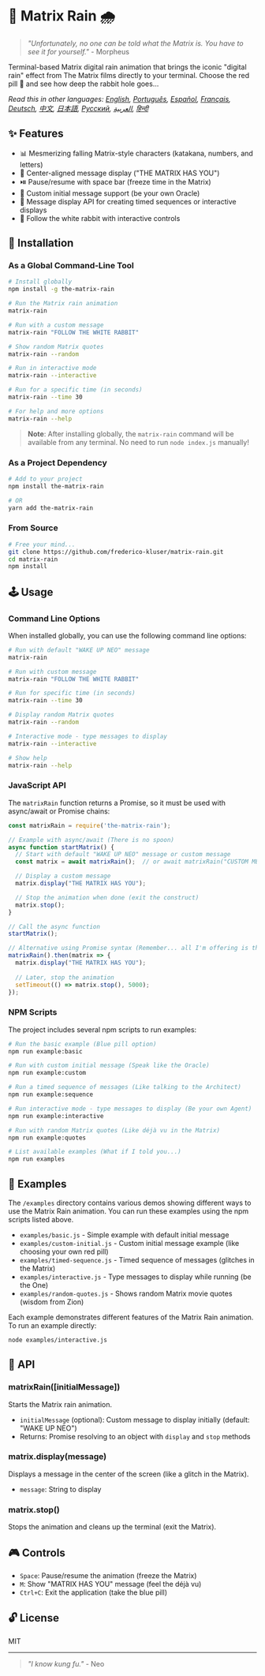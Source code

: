 # 🧠 Matrix Rain 🌧️

> *"Unfortunately, no one can be told what the Matrix is. You have to see it for yourself."* - Morpheus

Terminal-based Matrix digital rain animation that brings the iconic "digital rain" effect from The Matrix films directly to your terminal. Choose the red pill 💊 and see how deep the rabbit hole goes...

*Read this in other languages: [English](docs/README.en.md), [Português](docs/README.pt-br.md), [Español](docs/README.es.md), [Français](docs/README.fr.md), [Deutsch](docs/README.de.md), [中文](docs/README.zh.md), [日本語](docs/README.ja.md), [Русский](docs/README.ru.md), [العربية](docs/README.ar.md), [हिन्दी](docs/README.hi.md)*

## ✨ Features

- 📊 Mesmerizing falling Matrix-style characters (katakana, numbers, and letters)
- 💬 Center-aligned message display ("THE MATRIX HAS YOU")
- ⏯️ Pause/resume with space bar (freeze time in the Matrix)
- 📝 Custom initial message support (be your own Oracle)
- 🔄 Message display API for creating timed sequences or interactive displays
- 🐇 Follow the white rabbit with interactive controls

## 💾 Installation

### As a Global Command-Line Tool

```bash
# Install globally
npm install -g the-matrix-rain

# Run the Matrix rain animation
matrix-rain

# Run with a custom message
matrix-rain "FOLLOW THE WHITE RABBIT"

# Show random Matrix quotes
matrix-rain --random

# Run in interactive mode
matrix-rain --interactive

# Run for a specific time (in seconds)
matrix-rain --time 30

# For help and more options
matrix-rain --help
```

> **Note**: After installing globally, the `matrix-rain` command will be available from any terminal. No need to run `node index.js` manually!

### As a Project Dependency

```bash
# Add to your project
npm install the-matrix-rain

# OR
yarn add the-matrix-rain
```

### From Source

```bash
# Free your mind...
git clone https://github.com/frederico-kluser/matrix-rain.git
cd matrix-rain
npm install
```

## 🕹️ Usage

### Command Line Options

When installed globally, you can use the following command line options:

```bash
# Run with default "WAKE UP NEO" message
matrix-rain

# Run with custom message
matrix-rain "FOLLOW THE WHITE RABBIT"

# Run for specific time (in seconds)
matrix-rain --time 30

# Display random Matrix quotes
matrix-rain --random

# Interactive mode - type messages to display
matrix-rain --interactive

# Show help
matrix-rain --help
```

### JavaScript API

The `matrixRain` function returns a Promise, so it must be used with async/await or Promise chains:

```javascript
const matrixRain = require('the-matrix-rain');

// Example with async/await (There is no spoon)
async function startMatrix() {
  // Start with default "WAKE UP NEO" message or custom message
  const matrix = await matrixRain();  // or await matrixRain("CUSTOM MESSAGE");

  // Display a custom message
  matrix.display("THE MATRIX HAS YOU");

  // Stop the animation when done (exit the construct)
  matrix.stop();
}

// Call the async function
startMatrix();

// Alternative using Promise syntax (Remember... all I'm offering is the truth)
matrixRain().then(matrix => {
  matrix.display("THE MATRIX HAS YOU");
  
  // Later, stop the animation
  setTimeout(() => matrix.stop(), 5000);
});
```

### NPM Scripts

The project includes several npm scripts to run examples:

```bash
# Run the basic example (Blue pill option)
npm run example:basic

# Run with custom initial message (Speak like the Oracle)
npm run example:custom

# Run a timed sequence of messages (Like talking to the Architect)
npm run example:sequence

# Run interactive mode - type messages to display (Be your own Agent)
npm run example:interactive

# Run with random Matrix quotes (Like déjà vu in the Matrix)
npm run example:quotes

# List available examples (What if I told you...)
npm run examples
```

## 🧪 Examples

The `/examples` directory contains various demos showing different ways to use the Matrix Rain animation. 
You can run these examples using the npm scripts listed above.

- `examples/basic.js` - Simple example with default initial message
- `examples/custom-initial.js` - Custom initial message example (like choosing your own red pill)
- `examples/timed-sequence.js` - Timed sequence of messages (glitches in the Matrix)
- `examples/interactive.js` - Type messages to display while running (be the One)
- `examples/random-quotes.js` - Shows random Matrix movie quotes (wisdom from Zion)

Each example demonstrates different features of the Matrix Rain animation. To run an example directly:

```bash
node examples/interactive.js
```

## 🔌 API

### matrixRain([initialMessage])

Starts the Matrix rain animation.

- `initialMessage` (optional): Custom message to display initially (default: "WAKE UP NEO")
- Returns: Promise resolving to an object with `display` and `stop` methods

### matrix.display(message)

Displays a message in the center of the screen (like a glitch in the Matrix).

- `message`: String to display

### matrix.stop()

Stops the animation and cleans up the terminal (exit the Matrix).

## 🎮 Controls

- `Space`: Pause/resume the animation (freeze the Matrix)
- `M`: Show "MATRIX HAS YOU" message (feel the déjà vu)
- `Ctrl+C`: Exit the application (take the blue pill)

## 🔓 License

MIT

---

> *"I know kung fu."* - Neo